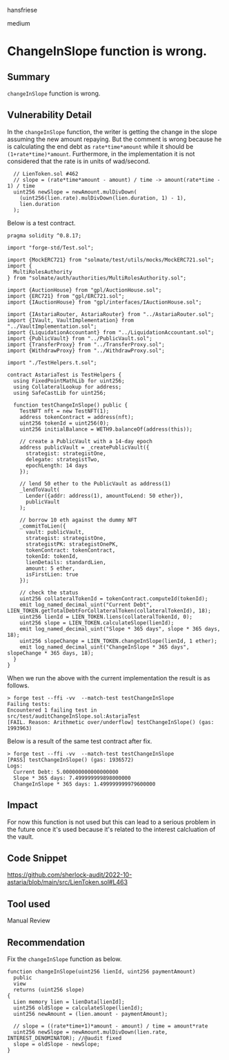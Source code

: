 hansfriese

medium

# ChangeInSlope function is wrong.

## Summary

`changeInSlope` function is wrong.

## Vulnerability Detail

In the `changeInSlope` function, the writer is getting the change in the slope assuming the new amount repaying.
But the comment is wrong because he is calculating the end debt as `rate*time*amount` while it should be `(1+rate*time)*amount`.
Furthermore, in the implementation it is not considered that the rate is in units of wad/second.

```solidity
  // LienToken.sol #462
  // slope = (rate*time*amount - amount) / time -> amount(rate*time - 1) / time
  uint256 newSlope = newAmount.mulDivDown(
    (uint256(lien.rate).mulDivDown(lien.duration, 1) - 1),
    lien.duration
  );
```

Below is a test contract.

```solidity
pragma solidity ^0.8.17;

import "forge-std/Test.sol";

import {MockERC721} from "solmate/test/utils/mocks/MockERC721.sol";
import {
  MultiRolesAuthority
} from "solmate/auth/authorities/MultiRolesAuthority.sol";

import {AuctionHouse} from "gpl/AuctionHouse.sol";
import {ERC721} from "gpl/ERC721.sol";
import {IAuctionHouse} from "gpl/interfaces/IAuctionHouse.sol";

import {IAstariaRouter, AstariaRouter} from "../AstariaRouter.sol";
import {IVault, VaultImplementation} from "../VaultImplementation.sol";
import {LiquidationAccountant} from "../LiquidationAccountant.sol";
import {PublicVault} from "../PublicVault.sol";
import {TransferProxy} from "../TransferProxy.sol";
import {WithdrawProxy} from "../WithdrawProxy.sol";

import "./TestHelpers.t.sol";

contract AstariaTest is TestHelpers {
  using FixedPointMathLib for uint256;
  using CollateralLookup for address;
  using SafeCastLib for uint256;

  function testChangeInSlope() public {
    TestNFT nft = new TestNFT(1);
    address tokenContract = address(nft);
    uint256 tokenId = uint256(0);
    uint256 initialBalance = WETH9.balanceOf(address(this));

    // create a PublicVault with a 14-day epoch
    address publicVault = _createPublicVault({
      strategist: strategistOne,
      delegate: strategistTwo,
      epochLength: 14 days
    });

    // lend 50 ether to the PublicVault as address(1)
    _lendToVault(
      Lender({addr: address(1), amountToLend: 50 ether}),
      publicVault
    );

    // borrow 10 eth against the dummy NFT
    _commitToLien({
      vault: publicVault,
      strategist: strategistOne,
      strategistPK: strategistOnePK,
      tokenContract: tokenContract,
      tokenId: tokenId,
      lienDetails: standardLien,
      amount: 5 ether,
      isFirstLien: true
    });

    // check the status
    uint256 collateralTokenId = tokenContract.computeId(tokenId);
    emit log_named_decimal_uint("Current Debt", LIEN_TOKEN.getTotalDebtForCollateralToken(collateralTokenId), 18);
    uint256 lienId = LIEN_TOKEN.liens(collateralTokenId, 0);
    uint256 slope = LIEN_TOKEN.calculateSlope(lienId);
    emit log_named_decimal_uint("Slope * 365 days", slope * 365 days, 18);
    uint256 slopeChange = LIEN_TOKEN.changeInSlope(lienId, 1 ether);
    emit log_named_decimal_uint("ChangeInSlope * 365 days", slopeChange * 365 days, 18);
  }
}
```

When we run the above with the current implementation the result is as follows.

```solidity
> forge test --ffi -vv  --match-test testChangeInSlope
Failing tests:
Encountered 1 failing test in src/test/auditChangeInSlope.sol:AstariaTest
[FAIL. Reason: Arithmetic over/underflow] testChangeInSlope() (gas: 1993963)
```

Below is a result of the same test contract after fix.

```solidity
> forge test --ffi -vv  --match-test testChangeInSlope
[PASS] testChangeInSlope() (gas: 1936572)
Logs:
  Current Debt: 5.000000000000000000
  Slope * 365 days: 7.499999999898000000
  ChangeInSlope * 365 days: 1.499999999979600000
```

## Impact

For now this function is not used but this can lead to a serious problem in the future once it's used because it's related to the interest calcluation of the vault.

## Code Snippet

https://github.com/sherlock-audit/2022-10-astaria/blob/main/src/LienToken.sol#L463

## Tool used

Manual Review

## Recommendation

Fix the `changeInSlope` function as below.

```solidity
function changeInSlope(uint256 lienId, uint256 paymentAmount)
  public
  view
  returns (uint256 slope)
{
  Lien memory lien = lienData[lienId];
  uint256 oldSlope = calculateSlope(lienId);
  uint256 newAmount = (lien.amount - paymentAmount);

  // slope = ((rate*time+1)*amount - amount) / time = amount*rate
  uint256 newSlope = newAmount.mulDivDown(lien.rate, INTEREST_DENOMINATOR); //@audit fixed
  slope = oldSlope - newSlope;
}

```